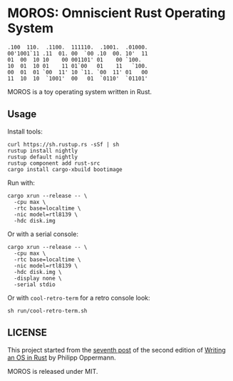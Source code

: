 # MOROS: Omniscient Rust Operating System

```
.100  110.  .1100.  111110.  .1001.  .01000.
00'1001`11 .11  01. 00  `00 .10  00. 10'  11
01  00  10 10    00 001101' 01    00 `100.
10  01  10 01    11 01`00   01    11   `100.
00  01  01 `00  11' 10 `11. `00  11' 01   00
11  10  10  `1001'  00   01  `0110'  `01101'
```

MOROS is a toy operating system written in Rust.

## Usage

Install tools:

    curl https://sh.rustup.rs -sSf | sh
    rustup install nightly
    rustup default nightly
    rustup component add rust-src
    cargo install cargo-xbuild bootimage

Run with:

    cargo xrun --release -- \
      -cpu max \
      -rtc base=localtime \
      -nic model=rtl8139 \
      -hdc disk.img

Or with a serial console:

    cargo xrun --release -- \
      -cpu max \
      -rtc base=localtime \
      -nic model=rtl8139 \
      -hdc disk.img \
      -display none \
      -serial stdio

Or with `cool-retro-term` for a retro console look:

    sh run/cool-retro-term.sh


## LICENSE

This project started from the [seventh post][1] of the second edition of
[Writing an OS in Rust][2] by Philipp Oppermann.

MOROS is released under MIT.

[1]: https://github.com/phil-opp/blog_os/tree/post-07
[2]: https://os.phil-opp.com
